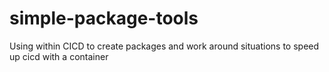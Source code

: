 # simple-package-tools

Using within CICD to create packages and work around situations to speed up cicd with a container
